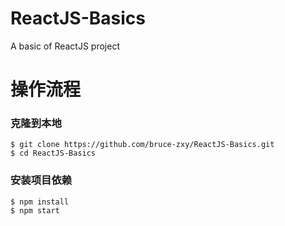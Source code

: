 # ReactJS-Basics
A basic of ReactJS project

# 操作流程

### 克隆到本地

```
$ git clone https://github.com/bruce-zxy/ReactJS-Basics.git
$ cd ReactJS-Basics
```

### 安装项目依赖

```
$ npm install
$ npm start
```
